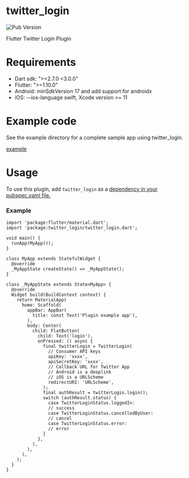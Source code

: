# twitter_login

![Pub Version](https://img.shields.io/pub/v/twitter_login?color=blue)

Flutter Twitter Login Plugin

# Requirements
- Dart sdk: ">=2.7.0 <3.0.0"
- Flutter: ">=1.10.0"
- Android: minSdkVersion 17 and add support for androidx
- iOS: --ios-language swift, Xcode version >= 11

# Example code 

See the example directory for a complete sample app using twitter_login.

[example](https://github.com/0maru/twitter_login/tree/master/example)

# Usage

To use this plugin, add `twitter_login` as a [dependency in your pubspec.yaml file.](https://flutter.dev/platform-plugins/)

### Example

```
import 'package:flutter/material.dart';
import 'package:twitter_login/twitter_login.dart';

void main() {
  runApp(MyApp());
}

class MyApp extends StatefulWidget {
  @override
  _MyAppState createState() => _MyAppState();
}

class _MyAppState extends State<MyApp> {
  @override
  Widget build(BuildContext context) {
    return MaterialApp(
      home: Scaffold(
        appBar: AppBar(
          title: const Text('Plugin example app'),
        ),
        body: Center(
          child: FlatButton(
            child: Text('login'),
            onPressed: () async {
              final twitterLogin = TwitterLogin(  
                // Consumer API keys 
                apiKey: 'xxxx',
                apiSecretKey: 'xxxx',
                // Callback URL for Twitter App
                // Android is a deeplink
                // iOS is a URLScheme
                redirectURI: 'URLScheme',
              );
              final authResult = twitterLogin.login();
              switch (authResult.status) {
                case TwitterLoginStatus.loggedIn:
                // success
                case TwitterLoginStatus.cancelledByUser:
                // cancel
                case TwitterLoginStatus.error:
                // error
              }
            },
          ),
        ),
      ),
    );
  }
}
```

